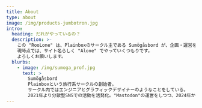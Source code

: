 ```yaml
---
title: About
type: about
image: /img/products-jumbotron.jpg
intro:
  heading: だれがやっているの？
  description: >-
    この "RooLone" は、Plainboxのサークル主である Sumögåsbord が、企画・運営をしています。  
    現時点では、サイト名らしく "Alone" でやっていくつもりです。   
    よろしくお願いします。 
  blurbs:
    - image: /img/sumoga_prof.jpg
      text: >
        Sumögåsbord
        Plainboxという旅行系サークルの創始者。   
        サークル内ではエンジニアとグラフィックデザイナーのようなことをしている。  
        2021年より分散型SNSでの活動を活発化。"Mastodon"の運営をしつつ、2024年からは"Misskey"のサーバー管理から運営までを挑戦中。
---
```



